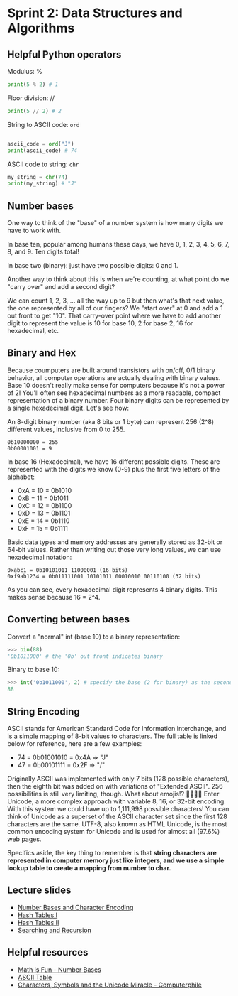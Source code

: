 # Sprint 2: Data Structures and Algorithms

## Helpful Python operators
Modulus: %
```python
print(5 % 2) # 1
```
Floor division: //
```python
print(5 // 2) # 2
```

String to ASCII code: `ord`
```python

ascii_code = ord("J")
print(ascii_code) # 74
```
ASCII code to string: `chr`
```python
my_string = chr(74)
print(my_string) # "J"
```

## Number bases
One way to think of the "base" of a number system is how many digits we have to work with.

In base ten, popular among humans these days, we have 0, 1, 2, 3, 4, 5, 6, 7, 8, and 9. Ten digits total!

In base two (binary): just have two possible digits: 0 and 1.

Another way to think about this is when we're counting, at what point do we "carry over" and add a second digit? 

We can count 1, 2, 3, ... all the way up to 9 but then what's that next value, the one represented by all of our fingers? We "start over" at 0 and add a 1 out front to get "10". That carry-over point where we have to add another digit to represent the value is 10 for base 10, 2 for base 2, 16 for hexadecimal, etc.

## Binary and Hex

Because coumputers are built around transistors with on/off, 0/1 binary behavior, all computer operations are actually dealing with binary values. Base 10 doesn't really make sense for computers because it's not a power of 2! You'll often see hexadecimal numbers as a more readable, compact representation of a binary number. Four binary digits can be represented by a single hexadecimal digit. Let's see how:

An 8-digit binary number (aka 8 bits or 1 byte) can represent 256 (2^8) different values, inclusive from 0 to 255.
```
0b10000000 = 255
0b00001001 = 9
```

In base 16 (Hexadecimal), we have 16 different possible digits. These are represented with the digits we know (0-9) plus the first five letters of the alphabet:
* 0xA = 10 = 0b1010
* 0xB = 11 = 0b1011
* 0xC = 12 = 0b1100
* 0xD = 13 = 0b1101
* 0xE = 14 = 0b1110
* 0xF = 15 = 0b1111

Basic data types and memory addresses are generally stored as 32-bit or 64-bit values. Rather than writing out those very long values, we can use hexadecimal notation:
```
0xabc1 = 0b10101011 11000001 (16 bits)
0xf9ab1234 = 0b011111001 10101011 00010010 00110100 (32 bits)
```
As you can see, every hexadecimal digit represents 4 binary digits. This makes sense because 16 = 2^4.


## Converting between bases
Convert a "normal" int (base 10) to a binary representation:
```python
>>> bin(88)
'0b1011000' # the '0b' out front indicates binary
```

Binary to base 10:
```python
>>> int('0b1011000', 2) # specify the base (2 for binary) as the second argument
88
```

## String Encoding
ASCII stands for American Standard Code for Information Interchange, and is a simple mapping of 8-bit values to characters. The full table is linked below for reference, here are a few examples:
* 74 = 0b01001010 = 0x4A => "J"
* 47 = 0b00101111 = 0x2F => "/"

Originally ASCII was implemented with only 7 bits (128 possible characters), then the eighth bit was added on with variations of "Extended ASCII". 256 possibilities is still very limiting, though. What about emojis!? 🧘‍♀️🔮💾 Enter Unicode, a more complex approach with variable 8, 16, or 32-bit encoding. With this system we could have up to 1,111,998 possible characters! You can think of Unicode as a superset of the ASCII character set since the first 128 characters are the same. UTF-8, also known as HTML Unicode, is the most common encoding system for Unicode and is used for almost all (97.6%) web pages.

Specifics aside, the key thing to remember is that **string characters are represented in computer memory just like integers, and we use a simple lookup table to create a mapping from number to char.**


## Lecture slides
* [Number Bases and Character Encoding](https://docs.google.com/presentation/d/17g5vepthZ-R582Z9CBJwzH2TMJHDMI6LTxy6e7wrp2o/edit?usp=sharing)
* [Hash Tables I]()
* [Hash Tables II]()
* [Searching and Recursion]()

## Helpful resources
* [Math is Fun - Number Bases](https://www.mathsisfun.com/numbers/bases.html)
* [ASCII Table](https://www.ascii-code.com/)
* [Characters, Symbols and the Unicode Miracle - Computerphile](https://www.youtube.com/watch?v=MijmeoH9LT4&ab_channel=Computerphile)
